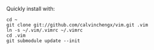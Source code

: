 Quickly install with:

	cd ~
	git clone git://github.com/calvinchengx/vim.git .vim
	ln -s ~/.vim/.vimrc ~/.vimrc
	cd .vim
	git submodule update --init
